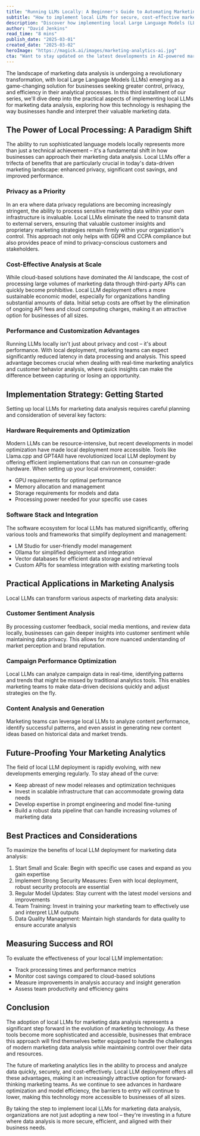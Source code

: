 ```yaml
---
title: "Running LLMs Locally: A Beginner's Guide to Automating Marketing Data Analysis with AI (Part 3)"
subtitle: "How to implement local LLMs for secure, cost-effective marketing analytics"
description: "Discover how implementing local Large Language Models (LLMs) can revolutionize your marketing data analysis with enhanced privacy, cost savings, and improved performance. Learn practical steps for deployment, best practices, and measuring ROI in this comprehensive guide."
author: "David Jenkins"
read_time: "8 mins"
publish_date: "2025-03-01"
created_date: "2025-03-02"
heroImage: "https://magick.ai/images/marketing-analytics-ai.jpg"
cta: "Want to stay updated on the latest developments in AI-powered marketing analytics? Follow us on LinkedIn for exclusive insights, tips, and case studies on implementing local LLMs for your business."
---
```


The landscape of marketing data analysis is undergoing a revolutionary transformation, with local Large Language Models (LLMs) emerging as a game-changing solution for businesses seeking greater control, privacy, and efficiency in their analytical processes. In this third installment of our series, we'll dive deep into the practical aspects of implementing local LLMs for marketing data analysis, exploring how this technology is reshaping the way businesses handle and interpret their valuable marketing data.

## The Power of Local Processing: A Paradigm Shift

The ability to run sophisticated language models locally represents more than just a technical achievement – it's a fundamental shift in how businesses can approach their marketing data analysis. Local LLMs offer a trifecta of benefits that are particularly crucial in today's data-driven marketing landscape: enhanced privacy, significant cost savings, and improved performance.

### Privacy as a Priority

In an era where data privacy regulations are becoming increasingly stringent, the ability to process sensitive marketing data within your own infrastructure is invaluable. Local LLMs eliminate the need to transmit data to external servers, ensuring that valuable customer insights and proprietary marketing strategies remain firmly within your organization's control. This approach not only helps with GDPR and CCPA compliance but also provides peace of mind to privacy-conscious customers and stakeholders.

### Cost-Effective Analysis at Scale

While cloud-based solutions have dominated the AI landscape, the cost of processing large volumes of marketing data through third-party APIs can quickly become prohibitive. Local LLM deployment offers a more sustainable economic model, especially for organizations handling substantial amounts of data. Initial setup costs are offset by the elimination of ongoing API fees and cloud computing charges, making it an attractive option for businesses of all sizes.

### Performance and Customization Advantages

Running LLMs locally isn't just about privacy and cost – it's about performance. With local deployment, marketing teams can expect significantly reduced latency in data processing and analysis. This speed advantage becomes crucial when dealing with real-time marketing analytics and customer behavior analysis, where quick insights can make the difference between capturing or losing an opportunity.

## Implementation Strategy: Getting Started

Setting up local LLMs for marketing data analysis requires careful planning and consideration of several key factors:

### Hardware Requirements and Optimization

Modern LLMs can be resource-intensive, but recent developments in model optimization have made local deployment more accessible. Tools like Llama.cpp and GPT4All have revolutionized local LLM deployment by offering efficient implementations that can run on consumer-grade hardware. When setting up your local environment, consider:

- GPU requirements for optimal performance
- Memory allocation and management
- Storage requirements for models and data
- Processing power needed for your specific use cases

### Software Stack and Integration

The software ecosystem for local LLMs has matured significantly, offering various tools and frameworks that simplify deployment and management:

- LM Studio for user-friendly model management
- Ollama for simplified deployment and integration
- Vector databases for efficient data storage and retrieval
- Custom APIs for seamless integration with existing marketing tools

## Practical Applications in Marketing Analysis

Local LLMs can transform various aspects of marketing data analysis:

### Customer Sentiment Analysis

By processing customer feedback, social media mentions, and review data locally, businesses can gain deeper insights into customer sentiment while maintaining data privacy. This allows for more nuanced understanding of market perception and brand reputation.

### Campaign Performance Optimization

Local LLMs can analyze campaign data in real-time, identifying patterns and trends that might be missed by traditional analytics tools. This enables marketing teams to make data-driven decisions quickly and adjust strategies on the fly.

### Content Analysis and Generation

Marketing teams can leverage local LLMs to analyze content performance, identify successful patterns, and even assist in generating new content ideas based on historical data and market trends.

## Future-Proofing Your Marketing Analytics

The field of local LLM deployment is rapidly evolving, with new developments emerging regularly. To stay ahead of the curve:

- Keep abreast of new model releases and optimization techniques
- Invest in scalable infrastructure that can accommodate growing data needs
- Develop expertise in prompt engineering and model fine-tuning
- Build a robust data pipeline that can handle increasing volumes of marketing data

## Best Practices and Considerations

To maximize the benefits of local LLM deployment for marketing data analysis:

1. Start Small and Scale: Begin with specific use cases and expand as you gain expertise
2. Implement Strong Security Measures: Even with local deployment, robust security protocols are essential
3. Regular Model Updates: Stay current with the latest model versions and improvements
4. Team Training: Invest in training your marketing team to effectively use and interpret LLM outputs
5. Data Quality Management: Maintain high standards for data quality to ensure accurate analysis

## Measuring Success and ROI

To evaluate the effectiveness of your local LLM implementation:

- Track processing times and performance metrics
- Monitor cost savings compared to cloud-based solutions
- Measure improvements in analysis accuracy and insight generation
- Assess team productivity and efficiency gains

## Conclusion

The adoption of local LLMs for marketing data analysis represents a significant step forward in the evolution of marketing technology. As these tools become more sophisticated and accessible, businesses that embrace this approach will find themselves better equipped to handle the challenges of modern marketing data analysis while maintaining control over their data and resources.

The future of marketing analytics lies in the ability to process and analyze data quickly, securely, and cost-effectively. Local LLM deployment offers all these advantages, making it an increasingly attractive option for forward-thinking marketing teams. As we continue to see advances in hardware optimization and model efficiency, the barriers to entry will continue to lower, making this technology more accessible to businesses of all sizes.

By taking the step to implement local LLMs for marketing data analysis, organizations are not just adopting a new tool – they're investing in a future where data analysis is more secure, efficient, and aligned with their business needs.